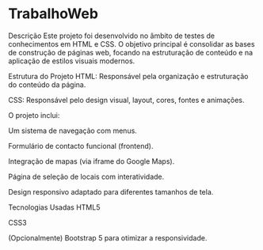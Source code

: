 # TrabalhoWeb

Descrição Este projeto foi desenvolvido no âmbito de testes de conhecimentos em HTML e CSS. O objetivo principal é consolidar as bases de construção de páginas web, focando na estruturação de conteúdo e na aplicação de estilos visuais modernos.

Estrutura do Projeto HTML: Responsável pela organização e estruturação do conteúdo da página.

CSS: Responsável pelo design visual, layout, cores, fontes e animações.

O projeto inclui:

Um sistema de navegação com menus.

Formulário de contacto funcional (frontend).

Integração de mapas (via iframe do Google Maps).

Página de seleção de locais com interatividade.

Design responsivo adaptado para diferentes tamanhos de tela.

Tecnologias Usadas HTML5

CSS3

(Opcionalmente) Bootstrap 5 para otimizar a responsividade.
